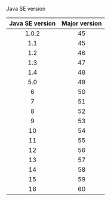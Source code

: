 Java SE version

| Java SE version  | Major version |
|:----------------:|:-------------:|
|      1.0.2       |      45       |
|       1.1        |      45       |
|       1.2        |      46       |
|       1.3        |      47       |
|       1.4        |      48       |
|       5.0        |      49       |
|        6         |      50       |
|        7         |      51       |
|        8         |      52       |
|        9         |      53       |
|        10        |      54       |
|        11        |      55       |
|        12        |      56       |
|        13        |      57       |
|        14        |      58       |
|        15        |      59       |
|        16        |      60       |
